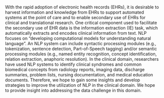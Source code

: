 With the rapid adoption of electronic health records (EHRs), it is desirable to harvest information and knowledge from EHRs to support automated systems at the point of care and to enable secondary use of EHRs for clinical and translational research. 
One critical component used to facilitate the secondary use of EHR data is the information extraction (IE) task, which automatically extracts and encodes clinical information from text.
NLP focuses on “developing computational models for understanding natural language”. An NLP system can include syntactic processing modules (e.g., tokenization, sentence detection, Part-of-Speech tagging) and/or semantic processing modules (e.g., named entity recognition, concept identification, relation extraction, anaphoric resolution). 
In the clinical domain, researchers have used NLP systems to identify clinical syndromes and common biomedical concepts from radiology reports, imaging data, discharge summaries, problem lists, nursing documentation, and medical education documents.
Therefore, we hope to gain some insights and develop strategies to improve the utilization of NLP in the clinical domain. We hope to provide insight into addressing the data challenge in this domain.

